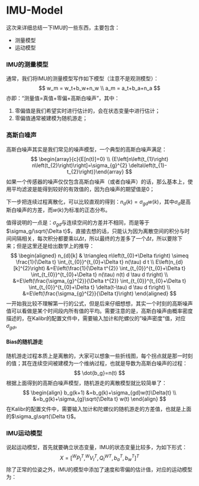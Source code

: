 # IMU-Model

这次来详细总结一下IMU的一些东西，主要包含：

- 测量模型
- 运动模型



### IMU的测量模型

通常，我们将IMU的测量模型写作如下模型（注意不是观测模型）：
$$
w_m = w_t+b_w+n_w \\
a_m = a_t+b_a+n_a
$$
亦即：“测量值=真值+零偏+高斯白噪声”，其中：

1. 零偏值是我们希望实时进行估计的，会在状态变量中进行估计；
2. 零偏值通常被建模为随机游走；



### 高斯白噪声

高斯白噪声其实是我们常见的噪声模型，一个典型的高斯白噪声满足：
$$
\begin{array}{c}{E[n(t)]=0} \\ {E\left[n\left(t_{1}\right) n\left(t_{2}\right)\right]=\sigma_{g}^{2} \delta\left(t_{1}-t_{2}\right)}\end{array}
$$
如果一个传感器的噪声仅仅包含高斯白噪声（或者白噪声）的话，那么基本上，使用平均滤波是能得到较好的有效值的，因为白噪声的期望值是0；

下一步把连续过程离散化，可以比较直观的得到：$n_d(k) = \sigma_{gd}w(k)$，其中$\sigma_d$是高斯白噪声的方差，而$w(k)$为标准的正态分布。

值得说明的一点是：$\sigma_{gd}$与连续空间的方差并不相同，而是等于$\sigma_g/\sqrt{\Delta t}$，直接去想的话，只能认为因为离散空间的积分与时间间隔相关，每次积分都要乘以$\Delta t$，所以最终的方差多了一个$\Delta t$，所以要除下来；但是这里还是给出数学上的推导：
$$
\begin{aligned} n_{d}[k] & \triangleq n\left(t_{0}+\Delta t\right) \simeq \frac{1}{\Delta t} \int_{t_{0}}^{t_{0}+\Delta t} n(\tau) d t \\ E\left(n_{d}[k]^{2}\right) &=E\left(\frac{1}{\Delta t^{2}} \int_{t_{0}}^{t_{0}+\Delta t} \int_{t_{0}}^{t_{0}+\Delta t} n(\tau) n(t) d \tau d t\right) \\ &=E\left(\frac{\sigma_{g}^{2}}{\Delta t^{2}} \int_{t_{0}}^{t_{0}+\Delta t} \int_{t_{0}}^{t_{0}+\Delta t} \delta(t-\tau) d \tau d t\right) \\ &=E\left(\frac{\sigma_{g}^{2}}{\Delta t}\right) \end{aligned}
$$
一开始我比较不理解第一行的公式，但是后来仔细想想，其实一个时刻的高斯噪声值可以看做是某个时间段内所有值的平均。需要注意的是，高斯白噪声由概率密度描述的，在Kalibr的配置文件中，需要输入加计和陀螺仪的”噪声密度“值，对应$\sigma_{gd}$。



#### Bias的随机游走

随机游走过程本质上是离散的，大家可以想象一些折线图，每个拐点就是那一时刻的值；其在连续空间被建模为一个维纳过程，也就是导数为高斯白噪声的过程：
$$
\dot{b_g}=n(t)
$$
根据上面得到的高斯白噪声模型，随机游走的离散模型就比较简单了：
$$
\begin{align}
b_g(k+1) &=b_g(k)+\sigma_{gd}w(t)\Delta{t} \\
&=b_g(k)+\sigma_{g}\sqrt{\Delta t} w(t)
\end{align}
$$
在Kalibr的配置文件中，需要输入加计和陀螺仪的随机游走的方差值，也就是上面的$\sigma_g\sqrt{\Delta t}$。



### IMU运动模型

说起运动模型，首先就要确立状态变量，IMU的状态变量比较多，为如下形式：
$$
X=[^WP_I^T, ^WV_I^T, {Q_I^W}^T, b_a^T, b_w^T]^T
$$
除了正常的位姿之外，IMU的模型中添加了速度和零偏的估计值，对应的运动模型为：



